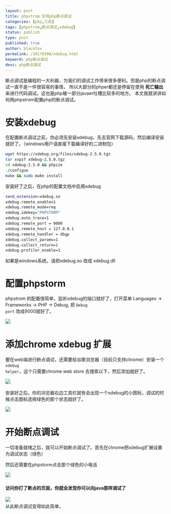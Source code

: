 ```yaml
---
layout: post
title: phpstrom 实现php断点调试
categories: [php,工具]
tags: [phpstrom,断点调试,xdebug]
status: publish
type: post
published: true
author: blackfox
permalink: /20170309/xdebug.html
keyword: php断点调试
desc: php断点调试
---
```


断点调试是编程的一大利器，为我们的调试工作带来很多便利。但是php的断点调试一直不是一件很容易的事情，
所以大部分的phper都还是停留在使用 <strong>死亡输出</strong> 来进行代码调试。这也是php被一部分javaer吐槽比较多的地方。
本文我就讲讲如何用phpstrom配置php的断点调试。

安装xdebug
=====
在配置断点调试之前，你必须先安装xdebug，先去官网下载源码，然后编译安装就好了。（windows用户请直接下载编译好的二进制包）

```bash
wget https://xdebug.org/files/xdebug-2.5.0.tgz
tar xvpzf xdebug-2.5.0.tgz
cd xdebug-2.5.0 && phpize
./configue 
make && sudo make install
```
安装好了之后，在php的配置文档中启用xdebug

```bash
zend_extension=xdebug.so
xdebug.remote_enable=1
xdebug.remote_mode=req
xdebug.idekey="PHPSTORM"
xdebug.auto_trace=1
xdebug.remote_port = 9000
xdebug.remote_host = 127.0.0.1
xdebug.remote_handler = dbgp
xdebug.collect_params=1
xdebug.collect_return=1
xdebug.profiler_enable=1
```
如果是windows系统，请把xdebug.so 改成 xdebug.dll

配置phpstorm
=====
phpstrom 的配置很简单，监听xdebug的端口就好了，打开菜单 Languages -> Frameworks -> PHP -> Debug, 把 <code class="scode">Debug port</code> 改成9000就好了。

<img class="img-view" data-src="/images/2017/03/xdebug-phpstorm.png" src="/images/1px.png" />

添加chrome xdebug 扩展
======
要在web端进行断点调试，还需要给谷歌浏览器（目前只支持chrome）安装一个<code class="scode">xdebug helper</code>，这个只需要chrome web store 去搜索以下，然后添加就好了。

<img class="img-view" data-src="/images/2017/03/xdebug-01.png"  src="/images/1px.png" />

安装好之后，你的浏览器右边工具栏就有会出现一个xdebug的小图标，调试的时候点击图标选择绿色的那个状态就好了。

<img class="img-view" data-src="/images/2017/03/xdebug-02.png"  src="/images/1px.png" />

开始断点调试
====
一切准备就绪之后，就可以开始断点调试了。首先在chrome把xdebug扩展设置为调试状态（绿色）

然后还需要在phpstorm点击那个绿色的小电话

<img class="img-view" data-src="/images/2017/03/xdebug-03.png"  src="/images/1px.png" />

#### 访问你打了断点的页面，你就会发现你可以向java那样调试了

<img class="img-view" data-src="/images/2017/03/xdebug-04.png"  src="/images/1px.png" />

<br />
从此断点调试变得如此简单。

